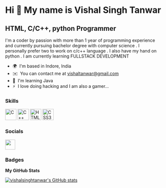 Hi 👋 My name is Vishal Singh Tanwar
====================================

HTML, C/C++, python Programmer
----------------

I'm a coder by passion with more than 1 year of programming experience and currently pursuing bachelor degree with computer science . I personally prefer two to work on c/c++ language . I also have my hand on python . I am currently learning FULLSTACK DEVELOPMENT

* 🌍  I'm based in Indore, India
* ✉️  You can contact me at [vishaltanwar@gmail.com](mailto:vishaltanwar@gmail.com)
* 🧠  I'm learning Java
* ⚡  I love doing hacking and I am also a gamer...

### Skills


<p align="left">
<a href="https://docs.microsoft.com/en-us/cpp/?view=msvc-170" target="_blank" rel="noreferrer"><img src="https://upload.wikimedia.org/wikipedia/commons/1/19/C_Logo.png" width="36" height="36" alt="C" /></a>
<a href="https://docs.microsoft.com/en-us/cpp/?view=msvc-170" target="_blank" rel="noreferrer"><img src="https://upload.wikimedia.org/wikipedia/commons/1/18/ISO_C%2B%2B_Logo.svg" width="36" height="36" alt="C++" /></a>
<a href="https://developer.mozilla.org/en-US/docs/Glossary/HTML5" target="_blank" rel="noreferrer"><img src="https://www.freepnglogos.com/uploads/html5-logo-png/html5-logo-html-logo-0.png" width="36" height="36" alt="HTML5" /></a>
<a href="https://www.w3.org/TR/CSS/#css" target="_blank" rel="noreferrer"><img src="https://cdn.freebiesupply.com/logos/large/2x/css3-logo-png-transparent.png" width="36" height="36" alt="CSS3" /></a>
</p>


### Socials

<p align="left"> <a href="https://www.linkedin.com/in/vishal-singh-tanwar-672758242/" target="_blank" rel="noreferrer"><img src="https://www.freeiconspng.com/img/2026" width="32" height="32" /></a></p>

### Badges

<b>My GitHub Stats</b>

<a href="http://www.github.com/vishalsinghtanwar"><img src="https://github-readme-stats.vercel.app/api?username=vishalsinghtanwar&show_icons=true&hide=&count_private=true&title_color=0891b2&text_color=ffffff&icon_color=0891b2&bg_color=1c1917&hide_border=true&show_icons=true" alt="vishalsinghtanwar's GitHub stats" /></a>
